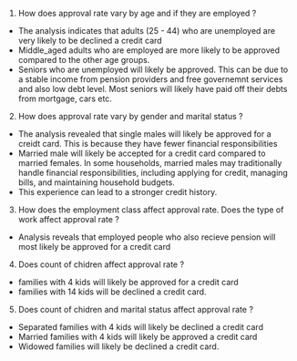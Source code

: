 1. How does approval rate vary by age and if they are employed ?
- The analysis indicates that adults (25 - 44) who are unemployed are very likely to be declined a credit card
- Middle_aged adults who are employed are more likely to be approved compared to the other age groups.
- Seniors who are unemployed will likely be approved. This can be due to a stable income from pension providers and free governemnt services and also low debt level. Most seniors will likely have paid off
  their debts from mortgage, cars etc.
  
2. How does approval rate vary by gender and marital status ?
- The analysis revealed that single males will likely be approved for a creidt card. This is because they have fewer financial responsibilities
- Married male will likely be accepted for a credit card compared to married females. In some households, married males may traditionally handle financial responsibilities, including applying for credit, managing bills, and maintaining household budgets.
- This experience can lead to a stronger credit history.

3. How does the employment class affect approval rate. Does the type of work affect approval rate ?
- Analysis reveals that employed people who also recieve pension will most likely be approved for a credit card

4. Does count of chidren affect approval rate ?
- families with 4 kids will likely be approved for a credit card
- families with 14 kids will be declined a credit card.

5. Does count of chidren and marital status affect approval rate ?
- Separated families with 4 kids will likely be declined a credit card
- Married families with 4 kids will likely be approved a credit card
- Widowed families will likely be declined a credit card. 
